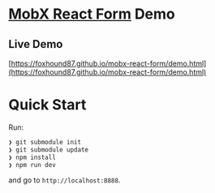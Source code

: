 # [MobX React Form](https://github.com/foxhound87/mobx-react-form) Demo

## Live Demo

[https://foxhound87.github.io/mobx-react-form/demo.html](https://foxhound87.github.io/mobx-react-form/demo.html)

# Quick Start

Run:

```bash
❯ git submodule init
❯ git submodule update
❯ npm install
❯ npm run dev
```

and go to `http://localhost:8888`.
